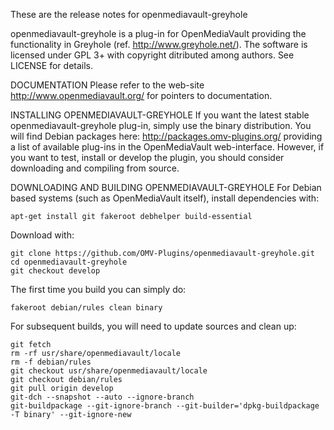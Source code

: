 These are the release notes for  openmediavault-greyhole

openmediavault-greyhole is a plug-in for OpenMediaVault providing the functionality in Greyhole (ref. http://www.greyhole.net/).
The software is licensed under GPL 3+ with copyright ditributed among authors. See LICENSE for details.

DOCUMENTATION
Please refer to the web-site http://www.openmediavault.org/ for pointers to documentation.

INSTALLING OPENMEDIAVAULT-GREYHOLE
If you want the latest stable openmediavault-greyhole plug-in, simply use the binary distribution.
You will find Debian packages here: http://packages.omv-plugins.org/ providing a list of available plug-ins in the OpenMediaVault web-interface.
However, if you want to test, install or develop the plugin, you should consider downloading and compiling from source.

DOWNLOADING AND BUILDING OPENMEDIAVAULT-GREYHOLE
For Debian based systems (such as OpenMediaVault itself), install dependencies with:

```
apt-get install git fakeroot debhelper build-essential
```

Download with:

```
git clone https://github.com/OMV-Plugins/openmediavault-greyhole.git
cd openmediavault-greyhole
git checkout develop
```

The first time you build you can simply do:

```
fakeroot debian/rules clean binary
```

For subsequent builds, you will need to update sources and clean up:

```
git fetch
rm -rf usr/share/openmediavault/locale
rm -f debian/rules
git checkout usr/share/openmediavault/locale
git checkout debian/rules
git pull origin develop
git-dch --snapshot --auto --ignore-branch
git-buildpackage --git-ignore-branch --git-builder='dpkg-buildpackage -T binary' --git-ignore-new
```
